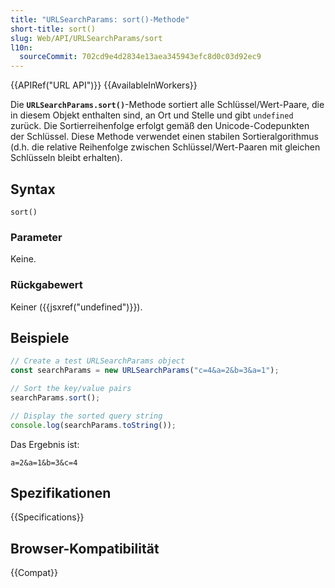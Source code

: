 ```yaml
---
title: "URLSearchParams: sort()-Methode"
short-title: sort()
slug: Web/API/URLSearchParams/sort
l10n:
  sourceCommit: 702cd9e4d2834e13aea345943efc8d0c03d92ec9
---
```


{{APIRef("URL API")}} {{AvailableInWorkers}}

Die **`URLSearchParams.sort()`**-Methode sortiert alle Schlüssel/Wert-Paare, die in diesem Objekt enthalten sind, an Ort und Stelle und gibt `undefined` zurück. Die Sortierreihenfolge erfolgt gemäß den Unicode-Codepunkten der Schlüssel. Diese Methode verwendet einen stabilen Sortieralgorithmus (d.h. die relative Reihenfolge zwischen Schlüssel/Wert-Paaren mit gleichen Schlüsseln bleibt erhalten).

## Syntax

```js-nolint
sort()
```

### Parameter

Keine.

### Rückgabewert

Keiner ({{jsxref("undefined")}}).

## Beispiele

```js
// Create a test URLSearchParams object
const searchParams = new URLSearchParams("c=4&a=2&b=3&a=1");

// Sort the key/value pairs
searchParams.sort();

// Display the sorted query string
console.log(searchParams.toString());
```

Das Ergebnis ist:

```plain
a=2&a=1&b=3&c=4
```

## Spezifikationen

{{Specifications}}

## Browser-Kompatibilität

{{Compat}}
